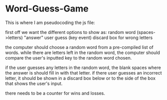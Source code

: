 # Word-Guess-Game

This is where I am pseudocoding the js file:

first off we want the different options to show as:
        random word (spaces->letters) "answer"
        user guess (key event)
        discard box for wrong letters

the computer should choose a random word from a
pre-compiled list of words. while there are letters 
left in the random word, the computer should compare 
the user's inputted key to the random word chosen.

if the user guesses any letters in the random word, 
the blank spaces where the answer is should fill
in with that letter. if there user guesses an incorrect 
letter, it should be shown in a discard box below or 
to the side of the box that shows the user's input.

there needs to be a counter for wins and losses. 